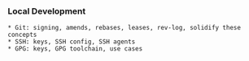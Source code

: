### Local Development
    * Git: signing, amends, rebases, leases, rev-log, solidify these concepts
    * SSH: keys, SSH config, SSH agents
    * GPG: keys, GPG toolchain, use cases